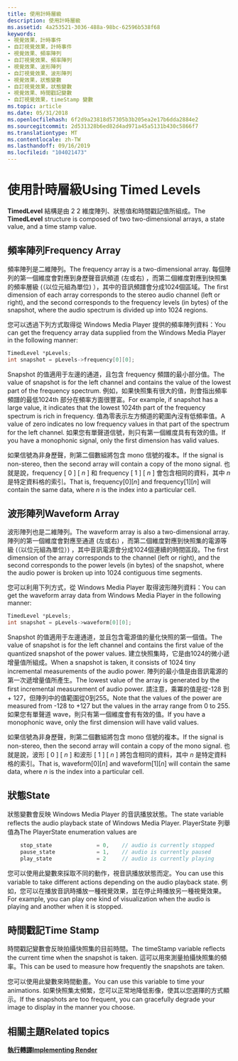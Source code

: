 ```yaml
---
title: 使用計時層級
description: 使用計時層級
ms.assetid: 4a253521-3036-488a-98bc-62596b538f68
keywords:
- 視覺效果，計時事件
- 自訂視覺效果，計時事件
- 視覺效果、頻率陣列
- 自訂視覺效果、頻率陣列
- 視覺效果、波形陣列
- 自訂視覺效果、波形陣列
- 視覺效果，狀態變數
- 自訂視覺效果，狀態變數
- 視覺效果、時間戳記變數
- 自訂視覺效果，timeStamp 變數
ms.topic: article
ms.date: 05/31/2018
ms.openlocfilehash: 6f2d9a23818d57305b3b205ea2e17b6dda2884e2
ms.sourcegitcommit: 2d531328b6ed82d4ad971a45a5131b430c5866f7
ms.translationtype: MT
ms.contentlocale: zh-TW
ms.lasthandoff: 09/16/2019
ms.locfileid: "104021473"
---
```

# <a name="using-timed-levels"></a><span data-ttu-id="23b8a-113">使用計時層級</span><span class="sxs-lookup"><span data-stu-id="23b8a-113">Using Timed Levels</span></span>

<span data-ttu-id="23b8a-114">**TimedLevel** 結構是由 2 2 維度陣列、狀態值和時間戳記值所組成。</span><span class="sxs-lookup"><span data-stu-id="23b8a-114">The **TimedLevel** structure is composed of two two-dimensional arrays, a state value, and a time stamp value.</span></span>

## <a name="frequency-array"></a><span data-ttu-id="23b8a-115">頻率陣列</span><span class="sxs-lookup"><span data-stu-id="23b8a-115">Frequency Array</span></span>

<span data-ttu-id="23b8a-116">頻率陣列是二維陣列。</span><span class="sxs-lookup"><span data-stu-id="23b8a-116">The frequency array is a two-dimensional array.</span></span> <span data-ttu-id="23b8a-117">每個陣列的第一個維度會對應到身歷聲音訊頻道 (左或右) ，而第二個維度對應到快照集的頻率層級 (（以位元組為單位) ），其中的音訊頻譜會分成1024個區域。</span><span class="sxs-lookup"><span data-stu-id="23b8a-117">The first dimension of each array corresponds to the stereo audio channel (left or right), and the second corresponds to the frequency levels (in bytes) of the snapshot, where the audio spectrum is divided up into 1024 regions.</span></span>

<span data-ttu-id="23b8a-118">您可以透過下列方式取得從 Windows Media Player 提供的頻率陣列資料：</span><span class="sxs-lookup"><span data-stu-id="23b8a-118">You can get the frequency array data supplied from the Windows Media Player in the following manner:</span></span>


```C++
TimedLevel *pLevels;
int snapshot = pLevels->frequency[0][0];
```



<span data-ttu-id="23b8a-119">Snapshot 的值適用于左邊的通道，且包含 frequency 頻譜的最小部分值。</span><span class="sxs-lookup"><span data-stu-id="23b8a-119">The value of snapshot is for the left channel and contains the value of the lowest part of the frequency spectrum.</span></span> <span data-ttu-id="23b8a-120">例如，如果快照集有很大的值，則會指出頻率頻譜的最低1024th 部分在頻率方面很豐富。</span><span class="sxs-lookup"><span data-stu-id="23b8a-120">For example, if snapshot has a large value, it indicates that the lowest 1024th part of the frequency spectrum is rich in frequency.</span></span> <span data-ttu-id="23b8a-121">值為零表示左方頻道的範圍內沒有低頻率值。</span><span class="sxs-lookup"><span data-stu-id="23b8a-121">A value of zero indicates no low frequency values in that part of the spectrum for the left channel.</span></span> <span data-ttu-id="23b8a-122">如果您有單聲道信號，則只有第一個維度具有有效的值。</span><span class="sxs-lookup"><span data-stu-id="23b8a-122">If you have a monophonic signal, only the first dimension has valid values.</span></span>

<span data-ttu-id="23b8a-123">如果信號為非身歷聲，則第二個數組將包含 mono 信號的複本。</span><span class="sxs-lookup"><span data-stu-id="23b8a-123">If the signal is non-stereo, then the second array will contain a copy of the mono signal.</span></span> <span data-ttu-id="23b8a-124">也就是說，frequency \[ 0 \] \[ *n* \] 和 frequency \[ 1 \] \[ *n* \] 會包含相同的資料，其中 *n* 是特定資料格的索引。</span><span class="sxs-lookup"><span data-stu-id="23b8a-124">That is, frequency\[0\]\[*n*\] and frequency\[1\]\[*n*\] will contain the same data, where *n* is the index into a particular cell.</span></span>

## <a name="waveform-array"></a><span data-ttu-id="23b8a-125">波形陣列</span><span class="sxs-lookup"><span data-stu-id="23b8a-125">Waveform Array</span></span>

<span data-ttu-id="23b8a-126">波形陣列也是二維陣列。</span><span class="sxs-lookup"><span data-stu-id="23b8a-126">The waveform array is also a two-dimensional array.</span></span> <span data-ttu-id="23b8a-127">陣列的第一個維度會對應至通道 (左或右) ，而第二個維度對應到快照集的電源等級 (（以位元組為單位）) ，其中音訊電源會分成1024個連續的時間區段。</span><span class="sxs-lookup"><span data-stu-id="23b8a-127">The first dimension of the array corresponds to the channel (left or right), and the second corresponds to the power levels (in bytes) of the snapshot, where the audio power is broken up into 1024 contiguous time segments.</span></span>

<span data-ttu-id="23b8a-128">您可以利用下列方式，從 Windows Media Player 取得波形陣列資料：</span><span class="sxs-lookup"><span data-stu-id="23b8a-128">You can get the waveform array data from Windows Media Player in the following manner:</span></span>


```C++
TimedLevel *pLevels;
int snapshot = pLevels->waveform[0][0];

```



<span data-ttu-id="23b8a-129">Snapshot 的值適用于左邊通道，並且包含電源值的量化快照的第一個值。</span><span class="sxs-lookup"><span data-stu-id="23b8a-129">The value of snapshot is for the left channel and contains the first value of the quantized snapshot of the power values.</span></span> <span data-ttu-id="23b8a-130">建立快照集時，它是由1024的微小遞增量值所組成。</span><span class="sxs-lookup"><span data-stu-id="23b8a-130">When a snapshot is taken, it consists of 1024 tiny incremental measurements of the audio power.</span></span> <span data-ttu-id="23b8a-131">陣列的最小值是由音訊電源的第一次遞增量值所產生。</span><span class="sxs-lookup"><span data-stu-id="23b8a-131">The lowest value of the array is generated by the first incremental measurement of audio power.</span></span> <span data-ttu-id="23b8a-132">請注意，乘冪的值是從-128 到 + 127，但陣列中的值範圍從0到255。</span><span class="sxs-lookup"><span data-stu-id="23b8a-132">Note that the values of the power are measured from -128 to +127 but the values in the array range from 0 to 255.</span></span> <span data-ttu-id="23b8a-133">如果您有單聲道 wave，則只有第一個維度會有有效的值。</span><span class="sxs-lookup"><span data-stu-id="23b8a-133">If you have a monophonic wave, only the first dimension will have valid values.</span></span>

<span data-ttu-id="23b8a-134">如果信號為非身歷聲，則第二個數組將包含 mono 信號的複本。</span><span class="sxs-lookup"><span data-stu-id="23b8a-134">If the signal is non-stereo, then the second array will contain a copy of the mono signal.</span></span> <span data-ttu-id="23b8a-135">也就是說，波形 \[ 0 \] \[ *n* \] 和波形 \[ 1 \] \[ *n* \] 將包含相同的資料，其中 *n* 是特定資料格的索引。</span><span class="sxs-lookup"><span data-stu-id="23b8a-135">That is, waveform\[0\]\[*n*\] and waveform\[1\]\[*n*\] will contain the same data, where *n* is the index into a particular cell.</span></span>

## <a name="state"></a><span data-ttu-id="23b8a-136">狀態</span><span class="sxs-lookup"><span data-stu-id="23b8a-136">State</span></span>

<span data-ttu-id="23b8a-137">狀態變數會反映 Windows Media Player 的音訊播放狀態。</span><span class="sxs-lookup"><span data-stu-id="23b8a-137">The state variable reflects the audio playback state of Windows Media Player.</span></span> <span data-ttu-id="23b8a-138">PlayerState 列舉值為</span><span class="sxs-lookup"><span data-stu-id="23b8a-138">The PlayerState enumeration values are</span></span>


```C++
    stop_state              = 0,    // audio is currently stopped
    pause_state             = 1,    // audio is currently paused
    play_state              = 2     // audio is currently playing

```



<span data-ttu-id="23b8a-139">您可以使用此變數來採取不同的動作，視音訊播放狀態而定。</span><span class="sxs-lookup"><span data-stu-id="23b8a-139">You can use this variable to take different actions depending on the audio playback state.</span></span> <span data-ttu-id="23b8a-140">例如，您可以在播放音訊時播放一種視覺效果，並在停止時播放另一種視覺效果。</span><span class="sxs-lookup"><span data-stu-id="23b8a-140">For example, you can play one kind of visualization when the audio is playing and another when it is stopped.</span></span>

## <a name="time-stamp"></a><span data-ttu-id="23b8a-141">時間戳記</span><span class="sxs-lookup"><span data-stu-id="23b8a-141">Time Stamp</span></span>

<span data-ttu-id="23b8a-142">時間戳記變數會反映拍攝快照集的目前時間。</span><span class="sxs-lookup"><span data-stu-id="23b8a-142">The timeStamp variable reflects the current time when the snapshot is taken.</span></span> <span data-ttu-id="23b8a-143">這可以用來測量拍攝快照集的頻率。</span><span class="sxs-lookup"><span data-stu-id="23b8a-143">This can be used to measure how frequently the snapshots are taken.</span></span>

<span data-ttu-id="23b8a-144">您可以使用此變數來時間動畫。</span><span class="sxs-lookup"><span data-stu-id="23b8a-144">You can use this variable to time your animations.</span></span> <span data-ttu-id="23b8a-145">如果快照集太頻繁，您可以正常地降低影像，使其以您選擇的方式顯示。</span><span class="sxs-lookup"><span data-stu-id="23b8a-145">If the snapshots are too frequent, you can gracefully degrade your image to display in the manner you choose.</span></span>

## <a name="related-topics"></a><span data-ttu-id="23b8a-146">相關主題</span><span class="sxs-lookup"><span data-stu-id="23b8a-146">Related topics</span></span>

<dl> <dt>

[<span data-ttu-id="23b8a-147">**執行轉譯**</span><span class="sxs-lookup"><span data-stu-id="23b8a-147">**Implementing Render**</span></span>](implementing-render.md)
</dt> </dl>

 

 




